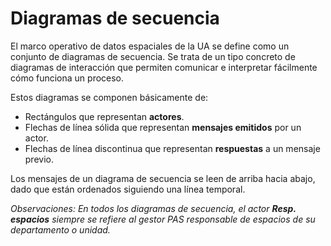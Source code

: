 # Diagramas de secuencia

El marco operativo de datos espaciales de la UA se define como un conjunto de diagramas de secuencia. Se trata de un tipo concreto de diagramas de interacción que permiten comunicar e interpretar fácilmente cómo funciona un proceso.  

Estos diagramas se componen básicamente de:  
- Rectángulos que representan **actores**.
- Flechas de línea sólida que representan **mensajes emitidos** por un actor.
- Flechas de línea discontinua que representan **respuestas** a un mensaje previo.  

Los mensajes de un diagrama de secuencia se leen de arriba hacia abajo, dado que están ordenados siguiendo una línea temporal.  

*Observaciones: En todos los diagramas de secuencia, el actor **Resp. espacios** siempre se refiere al gestor PAS responsable de espacios de su departamento o unidad.*